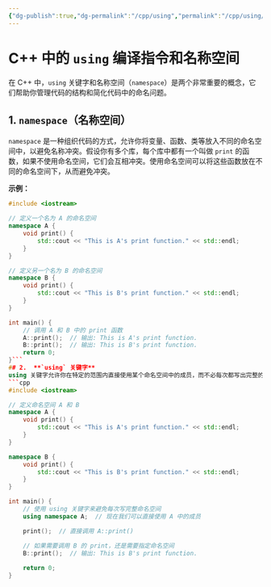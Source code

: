 ```yaml
---
{"dg-publish":true,"dg-permalink":"/cpp/using","permalink":"/cpp/using/","dgPassFrontmatter":true,"noteIcon":"","created":"2024-12-28T11:52:53.000+08:00","updated":"2025-01-01T22:39:15.000+08:00"}
---
```



# C++ 中的 `using` 编译指令和名称空间

在 C++ 中，`using` 关键字和名称空间（`namespace`）是两个非常重要的概念，它们帮助你管理代码的结构和简化代码中的命名问题。

## 1. `namespace`（名称空间）

`namespace` 是一种组织代码的方式，允许你将变量、函数、类等放入不同的命名空间中，以避免名称冲突。假设你有多个库，每个库中都有一个叫做 `print` 的函数，如果不使用命名空间，它们会互相冲突。使用命名空间可以将这些函数放在不同的命名空间下，从而避免冲突。

**示例：**

```cpp
#include <iostream>

// 定义一个名为 A 的命名空间
namespace A {
    void print() {
        std::cout << "This is A's print function." << std::endl;
    }
}

// 定义另一个名为 B 的命名空间
namespace B {
    void print() {
        std::cout << "This is B's print function." << std::endl;
    }
}

int main() {
    // 调用 A 和 B 中的 print 函数
    A::print();  // 输出: This is A's print function.
    B::print();  // 输出: This is B's print function.
    return 0;
}```
## 2.  **`using` 关键字**
using 关键字允许你在特定的范围内直接使用某个命名空间中的成员，而不必每次都写出完整的命名空间路径。这使得代码更加简洁。
```cpp
#include <iostream>

// 定义命名空间 A 和 B
namespace A {
    void print() {
        std::cout << "This is A's print function." << std::endl;
    }
}

namespace B {
    void print() {
        std::cout << "This is B's print function." << std::endl;
    }
}

int main() {
    // 使用 using 关键字来避免每次写完整命名空间
    using namespace A;  // 现在我们可以直接使用 A 中的成员

    print();  // 直接调用 A::print()

    // 如果需要调用 B 的 print，还是需要指定命名空间
    B::print();  // 输出: This is B's print function.
    
    return 0;
}

```
